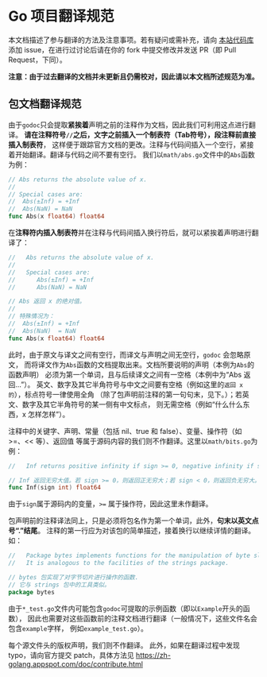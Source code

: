 # Go 项目翻译规范

本文档描述了参与翻译的方法及注意事项。若有疑问或需补充，请向
[本站代码库](https://github.com/golang-china/golang-china.github.com)
添加 issue，在进行过讨论后请在你的 fork 中提交修改并发送 PR（即 Pull Request，下同）。

**注意：由于过去翻译的文档并未更新且仍需校对，因此请以本文档所述规范为准。**


## 包文档翻译规范

由于`godoc`只会提取**紧挨着**声明之前的注释作为文档，因此我们可利用这点进行翻译。
**请在注释符号`//`之后，文字之前插入一个制表符（Tab符号），段注释前直接插入制表符**，
这样便于跟踪官方文档的更改。注释与代码间插入一个空行，紧接着开始翻译。翻译与代码之间不要有空行。
我们以`math/abs.go`文件中的`Abs`函数为例：

```Go
// Abs returns the absolute value of x.
//
// Special cases are:
//	Abs(±Inf) = +Inf
//	Abs(NaN) = NaN
func Abs(x float64) float64
```

在**注释符内插入制表符**并在注释与代码间插入换行符后，就可以紧挨着声明进行翻译了：

```Go
//	 Abs returns the absolute value of x.
//
//	 Special cases are:
//		Abs(±Inf) = +Inf
//		Abs(NaN) = NaN

// Abs 返回 x 的绝对值。
//
// 特殊情况为：
//	Abs(±Inf) = +Inf
//	Abs(NaN)  = NaN
func Abs(x float64) float64
```

此时，由于原文与译文之间有空行，而译文与声明之间无空行，`godoc` 会忽略原文，
而将译文作为`Abs`函数的文档提取出来。文档所要说明的声明（本例为`Abs`的函数声明）
必须为第一个单词，且与后续译文之间有一空格（本例中为“Abs 返回…”）。
英文、数字及其它半角符号与中文之间要有空格（例如这里的`返回 x 的`），标点符号一律使用全角
（除了包声明前注释的第一句句末，见下。）；若英文、数字及其它半角符号的某一侧有中文标点，
则无需空格（例如“什么什么东西，x 怎样怎样”）。

注释中的关键字、声明、常量（包括 nil、true 和 false）、变量、操作符（如 >=、<< 等）、返回值
等属于源码内容的我们则不作翻译。这里以`math/bits.go`为例：

```Go
//	 Inf returns positive infinity if sign >= 0, negative infinity if sign < 0.

// Inf 返回无穷大值。若 sign >= 0，则返回正无穷大；若 sign < 0，则返回负无穷大。
func Inf(sign int) float64
```

由于`sign`属于源码内的变量，`>=` 属于操作符，因此这里未作翻译。

包声明前的注释译法同上，只是必须将包名作为第一个单词，此外，**句末以英文点号“.”结尾**。
注释的第一行应为对该包的简单描述，接着换行以继续详情的翻译。如：

```Go
//	 Package bytes implements functions for the manipulation of byte slices.
//	 It is analogous to the facilities of the strings package.

// bytes 包实现了对字节切片进行操作的函数.
// 它与 strings 包中的工具类似。
package bytes
```

由于`*_test.go`文件内可能包含`godoc`可提取的示例函数（即以`Example`开头的函数），
因此也需要对这些函数前的注释文档进行翻译（一般情况下，这些文件名会包含`example`字样，
例如`example_test.go`）。

每个源文件头的版权声明，我们则不作翻译。
此外，如果在翻译过程中发现 typo，请向官方提交 patch，具体方法见
https://zh-golang.appspot.com/doc/contribute.html